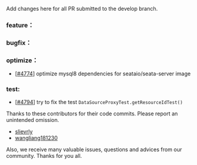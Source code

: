 Add changes here for all PR submitted to the develop branch.

<!-- Please add the `changes` to the following location(feature/bugfix/optimize/test) based on the type of PR -->

### feature：


### bugfix：


### optimize：
- [[#4774](https://github.com/seata/seata/pull/4774)] optimize mysql8 dependencies for seataio/seata-server image 


### test:
- [[#4794](https://github.com/seata/seata/pull/4794)] try to fix the test `DataSourceProxyTest.getResourceIdTest()`


Thanks to these contributors for their code commits. Please report an unintended omission.

<!-- Please make sure your Github ID is in the list below -->
- [slievrly](https://github.com/slievrly)
- [wangliang181230](https://github.com/wangliang181230)


Also, we receive many valuable issues, questions and advices from our community. Thanks for you all.
